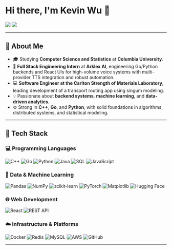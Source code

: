 # Hi there, I'm Kevin Wu 👋

<a href="https://www.linkedin.com/in/kevin-wu-923a7b32a/"><img src="https://img.shields.io/badge/linkedin-%230077B5.svg?style=for-the-badge&logo=linkedin&logoColor=white" /></a>
<a href="mailto:yw4448@columbia.edu"><img src="https://img.shields.io/badge/gmail-%23D14836.svg?style=for-the-badge&logo=gmail&logoColor=white" /></a>

---

## 🧠 About Me

- 🎓 Studying **Computer Science and Statistics** at **Columbia University**.  
- 🚀 **Full Stack Engineering Intern** at **Arklex AI**, engineering Go/Python backends and React UIs for high-volume voice systems with multi-provider TTS integration and robust automation. 
- 💻 **Software Engineer at the Carlton Strength of Materials Laboratory**, leading development of a transport routing app using singum modeling.
- 💡 Passionate about **backend systems**, **machine learning**, and **data-driven analytics**.  
- ⚙️ Strong in **C++**, **Go**, and **Python**, with solid foundations in algorithms, distributed systems, and statistical modeling.  

---

## 🔧 Tech Stack

### 💻 Programming Languages

![C++](https://img.shields.io/badge/c++-00599C?style=for-the-badge&logo=cplusplus&logoColor=white)
![Go](https://img.shields.io/badge/go-00ADD8?style=for-the-badge&logo=go&logoColor=white)
![Python](https://img.shields.io/badge/python-3776AB?style=for-the-badge&logo=python&logoColor=white)
![Java](https://img.shields.io/badge/java-%23ED8B00.svg?style=for-the-badge&logo=openjdk&logoColor=white)
![SQL](https://img.shields.io/badge/sql-%234479A1.svg?style=for-the-badge&logo=postgresql&logoColor=white)
![JavaScript](https://img.shields.io/badge/javascript-%23323330.svg?style=for-the-badge&logo=javascript&logoColor=%23F7DF1E)

### 🤖 Data & Machine Learning

![Pandas](https://img.shields.io/badge/pandas-150458?style=for-the-badge&logo=pandas&logoColor=white)
![NumPy](https://img.shields.io/badge/numpy-013243?style=for-the-badge&logo=numpy&logoColor=white)
![scikit-learn](https://img.shields.io/badge/scikit--learn-F7931E?style=for-the-badge&logo=scikitlearn&logoColor=white)
![PyTorch](https://img.shields.io/badge/pytorch-EE4C2C?style=for-the-badge&logo=pytorch&logoColor=white)
![Matplotlib](https://img.shields.io/badge/matplotlib-3776AB?style=for-the-badge&logo=matplotlib&logoColor=white)
![Hugging Face](https://img.shields.io/badge/hugging_face-FFD21E?style=for-the-badge&logo=huggingface&logoColor=black)

### 🌐 Web Development

![React](https://img.shields.io/badge/react-%2320232A.svg?style=for-the-badge&logo=react&logoColor=%2361DAFB)
![REST API](https://img.shields.io/badge/rest_api-009688?style=for-the-badge&logo=fastapi&logoColor=white)

### ☁️ Infrastructure & Platforms

![Docker](https://img.shields.io/badge/docker-2496ED?style=for-the-badge&logo=docker&logoColor=white)
![Redis](https://img.shields.io/badge/redis-DC382D?style=for-the-badge&logo=redis&logoColor=white)
![MySQL](https://img.shields.io/badge/mysql-4479A1?style=for-the-badge&logo=mysql&logoColor=white)
![AWS](https://img.shields.io/badge/aws-FF9900?style=for-the-badge&logo=amazonaws&logoColor=white)
![GitHub](https://img.shields.io/badge/github-181717?style=for-the-badge&logo=github&logoColor=white)


---
